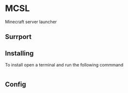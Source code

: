 # MCSL
Minecraft server launcher

## Surrport

## Installing
To install open a terminal and run the following commmand
```bash

```

## Config